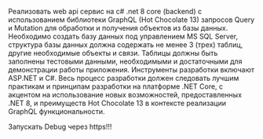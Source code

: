 Реализовать web api сервис на c# .net 8 core (backend) с использованием библиотеки GraphQL (Hot Chocolate 13) запросов Query и Mutation для обработки и получения объектов из базы данных. Необходимо создать базу данных под управлением MS SQL Server, структура базы данных должна содержать не менее 3 (трех) таблиц, другие необходимые объекты и связи. Таблицы должны быть заполнены тестовыми данными, необходимыми и достаточными для демонстрации работы приложения. Инструменты разработки включают ASP.NET и C#. Весь процесс разработки должен следовать лучшим практикам и принципам разработки на платформе .NET Core, с акцентом на использование новых возможностей, предоставленных .NET 8, и преимуществ Hot Chocolate 13 в контексте реализации GraphQL функциональности.

Запускать Debug через https!!!
